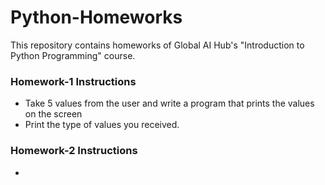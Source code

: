 # Python-Homeworks
This repository contains homeworks of Global AI Hub's "Introduction to Python Programming" course.
### Homework-1 Instructions
- Take 5 values from the user and write a program that prints the values on the screen
- Print the type of values you received.

### Homework-2 Instructions
- 
